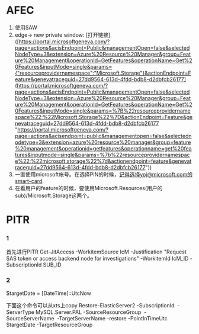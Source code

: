 # AFEC
1. 使用SAW
2. edge-> new private window: [打开链接]([https://portal.microsoftgeneva.com/?page=actions&acisEndpoint=Public&managementOpen=false&selectedNodeType=3&extension=Azure%20Resource%20Manager&group=Feature%20Management&operationId=GetFeatures&operationName=Get%20Features&inputMode=single&params={"resourceprovidernamespace":"Microsoft.Storage"}&actionEndpoint=Feature&genevatraceguid=27dd9564-613d-4fdd-bdb8-d2dbfcb26177](https://portal.microsoftgeneva.com/?page=actions&acisEndpoint=Public&managementOpen=false&selectedNodeType=3&extension=Azure%20Resource%20Manager&group=Feature%20Management&operationId=GetFeatures&operationName=Get%20Features&inputMode=single&params=%7B%22resourceprovidernamespace%22:%22Microsoft.Storage%22%7D&actionEndpoint=Feature&genevatraceguid=27dd9564-613d-4fdd-bdb8-d2dbfcb26177 "https://portal.microsoftgeneva.com/?page=actions&acisendpoint=public&managementopen=false&selectednodetype=3&extension=azure%20resource%20manager&group=feature%20management&operationid=getfeatures&operationname=get%20features&inputmode=single&params=%7b%22resourceprovidernamespace%22:%22microsoft.storage%22%7d&actionendpoint=feature&genevatraceguid=27dd9564-613d-4fdd-bdb8-d2dbfcb26177"))
3. 一直使用microsoft帐号。在选择PIN的时候，记得选择yoj@microsoft.com的smart-card.
4. 在看用户的feature的时候，要使用Microsoft.Resources(用户的sub)/Microsoft.Storage这两个。

# PITR

### 1 
首先进行PITR
Get-JitAccess -WorkitemSource IcM -Justification "Request SAS token or access backend node for investigations" -WorkitemId IcM_ID -SubscriptionId SUB_ID
### 2
$targetDate = [DateTime]::UtcNow

下面这个命令可以从xts上copy
Restore-ElasticServer2 -SubscriptionId <subscription id> -ServerType MySQL.Server.PAL -SourceResourceGroup <resource group> -SourceServerName <server name> -TargetServerName <server name>-restore -PointInTimeUtc $targetDate -TargetResourceGroup <resource group>
